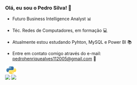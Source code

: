 ### Olá, eu sou o Pedro Silva! 👋

- Futuro Business Intelligence Analyst 📊

- Téc. Redes de Computadores, em formação 💻
 
- Atualmente estou estudando Pyhton, MySQL e Power BI 📚
 
- Entre em contato comigo através do e-mail: pedrohenriquealves112005@gmail.com 📧

</div>
  <img align="center" alt="Pedro-Python" height="30" width="40" src="https://raw.githubusercontent.com/devicons/devicon/master/icons/python/python-original.svg">
<div>
<a href="https://www.linkedin.com/in/pedro-silva-1032a7243" target="_blank"><img src="https://img.shields.io/badge/-LinkedIn-%230077B5?style=for-the-badge&logo=linkedin&logoColor=white" target="_blank"></a>
<a href="https://www.instagram.com/_pedroh_silva" target="_blank"><img src="https://img.shields.io/badge/-Instagram-%23E4405F?style=for-the-badge&logo=instagram&logoColor=white" target="_blank"></a>
<div>
